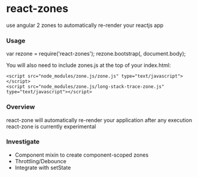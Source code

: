 # react-zones #

use angular 2 zones to automatically re-render your reactjs app

### Usage

var rezone = require('react-zones');
rezone.bootstrap(<App/>, document.body);

You will also need to include zones.js at the top of your index.html:

```
<script src="node_modules/zone.js/zone.js" type="text/javascript"></script>
<script src="node_modules/zone.js/long-stack-trace-zone.js" type="text/javascript"></script>
```

### Overview

react-zone will automatically re-render your application after any execution
react-zone is currently experimental

### Investigate

- Component mixin to create component-scoped zones
- Throttling/Debounce
- Integrate with setState
